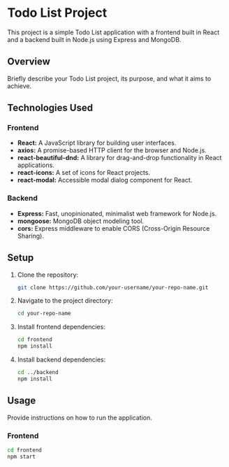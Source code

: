 # Todo List Project

This project is a simple Todo List application with a frontend built in React and a backend built in Node.js using Express and MongoDB.

## Overview

Briefly describe your Todo List project, its purpose, and what it aims to achieve.

## Technologies Used

### Frontend

- **React:** A JavaScript library for building user interfaces.
- **axios:** A promise-based HTTP client for the browser and Node.js.
- **react-beautiful-dnd:** A library for drag-and-drop functionality in React applications.
- **react-icons:** A set of icons for React projects.
- **react-modal:** Accessible modal dialog component for React.

### Backend

- **Express:** Fast, unopinionated, minimalist web framework for Node.js.
- **mongoose:** MongoDB object modeling tool.
- **cors:** Express middleware to enable CORS (Cross-Origin Resource Sharing).

## Setup

1. Clone the repository:

    ```bash
    git clone https://github.com/your-username/your-repo-name.git
    ```

2. Navigate to the project directory:

    ```bash
    cd your-repo-name
    ```

3. Install frontend dependencies:

    ```bash
    cd frontend
    npm install
    ```

4. Install backend dependencies:

    ```bash
    cd ../backend
    npm install
    ```

## Usage

Provide instructions on how to run the application.

### Frontend

```bash
cd frontend
npm start
